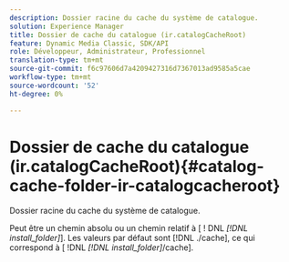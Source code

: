 ```yaml
---
description: Dossier racine du cache du système de catalogue.
solution: Experience Manager
title: Dossier de cache du catalogue (ir.catalogCacheRoot)
feature: Dynamic Media Classic, SDK/API
role: Développeur, Administrateur, Professionnel
translation-type: tm+mt
source-git-commit: f6c97606d7a4209427316d7367013ad9585a5cae
workflow-type: tm+mt
source-wordcount: '52'
ht-degree: 0%

---
```



# Dossier de cache du catalogue (ir.catalogCacheRoot){#catalog-cache-folder-ir-catalogcacheroot}

Dossier racine du cache du système de catalogue.

Peut être un chemin absolu ou un chemin relatif à [ ! DNL *[!DNL install_folder]*]. Les valeurs par défaut sont [!DNL ./cache], ce qui correspond à [ !DNL *[!DNL install_folder]*/cache].
